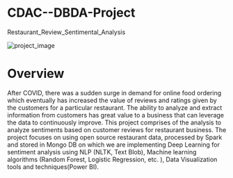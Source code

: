 # CDAC--DBDA-Project
Restaurant_Review_Sentimental_Analysis

![project_image](https://user-images.githubusercontent.com/49303659/192043893-e0050a96-34e9-4778-939c-39be5c922c44.png)




# Overview 
After COVID, there was a sudden surge in demand for online food ordering which eventually has
increased the value of reviews and ratings given by the customers for a particular restaurant. The
ability to analyze and extract information from customers has great value to a business that can
leverage the data to continuously improve.
This project comprises of the analysis to analyze sentiments based on customer reviews for
restaurant business. The project focuses on using open source restaurant data, processed by Spark
and stored in Mongo DB on which we are implementing Deep Learning for sentiment analysis
using NLP (NLTK, Text Blob), Machine learning algorithms (Random Forest, Logistic
Regression, etc. ), Data Visualization tools and techniques(Power BI).
